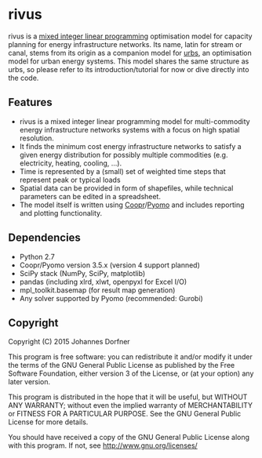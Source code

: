 # rivus

rivus is a [mixed integer linear programming](https://en.wikipedia.org/wiki/Integer_programming) optimisation model for capacity planning for energy infrastructure networks. Its name, latin for stream or canal, stems from its origin as a companion model for [urbs](https://github.com/tum-ens/urbs), an optimisation model for urban energy systems. This model shares the same structure as urbs, so please refer to its introduction/tutorial for now or dive directly into the code.  

## Features

  * rivus is a mixed integer linear programming model for multi-commodity energy infrastructure networks systems with a focus on high spatial resolution.
  * It finds the minimum cost energy infrastructure networks to satisfy a given energy distribution for possibly multiple commodities (e.g. electricity, heating, cooling, ...).
  * Time is represented by a (small) set of weighted time steps that represent peak or typical loads  
  * Spatial data can be provided in form of shapefiles, while technical parameters can be edited in a spreadsheet.
  * The model itself is written using  [Coopr](https://software.sandia.gov/trac/coopr)/[Pyomo](https://software.sandia.gov/trac/coopr/wiki/Pyomo) and includes reporting and plotting functionality. 

## Dependencies
  
  * Python 2.7
  * Coopr/Pyomo version 3.5.x (version 4 support planned)
  * SciPy stack (NumPy, SciPy, matplotlib)
  * pandas (including xlrd, xlwt, openpyxl for Excel I/O)
  * mpl_toolkit.basemap (for result map generation)
  * Any solver supported by Pyomo (recommended: Gurobi)

  
## Copyright

Copyright (C) 2015  Johannes Dorfner

This program is free software: you can redistribute it and/or modify
it under the terms of the GNU General Public License as published by
the Free Software Foundation, either version 3 of the License, or
(at your option) any later version.

This program is distributed in the hope that it will be useful,
but WITHOUT ANY WARRANTY; without even the implied warranty of
MERCHANTABILITY or FITNESS FOR A PARTICULAR PURPOSE.  See the
GNU General Public License for more details.

You should have received a copy of the GNU General Public License
along with this program.  If not, see <http://www.gnu.org/licenses/>
